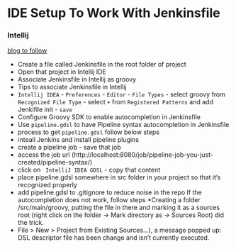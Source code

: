 # IDE Setup To Work With Jenkinsfile

### Intellij
[blog to follow](http://vgaidarji.me/blog/2018/07/30/working-with-jenkinsfile-in-intellij-idea/)

* Create a file called Jenkinsfile in the root folder of project
* Open that project in Intellij IDE
* Associate Jenkinsfile in Intellij as groovy
* Tips to associate Jenkinsfile in Intellij
* `Intellij IDEA` - `Preferences` - `Editor` - `File Types` - select groovy from `Recognized File Type` -  select `+` from `Registered Patterns` and add Jenkifile init - `save`
* Configure Groovy SDK to enable autocompletion in Jenkinsfile
* Use `pipeline.gdsl` to have Pipeline syntax autocompletion in Jenkinsfile
* process to get `pipeline.gdsl` follow below steps
* inteall Jenkins and install pipeline plugins
* create a pipeline job - save that job
* access the job url (http://localhost:8080/job/pipeline-job-you-just-created/pipeline-syntax/)
* click on ` IntelliJ IDEA GDSL` - copy that content
* place pipeline.gdsl somewhere in src folder in your project so that it’s recognized properly
* add pipeline.gdsl to .gitignore to reduce noise in the repo
If the autocompletion does not work, follow steps
*Creating a folder /src/main/groovy, putting the file in there and marking it as a sources root (right click on the folder -> Mark directory as -> Sources Root) did the trick.
* File > New > Project from Existing Sources…), a message popped up: DSL descriptor file has been change and isn’t currently executed.
